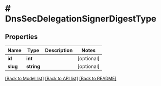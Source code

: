 # # DnsSecDelegationSignerDigestType

## Properties

Name | Type | Description | Notes
------------ | ------------- | ------------- | -------------
**id** | **int** |  | [optional]
**slug** | **string** |  | [optional]

[[Back to Model list]](../../README.md#models) [[Back to API list]](../../README.md#endpoints) [[Back to README]](../../README.md)
